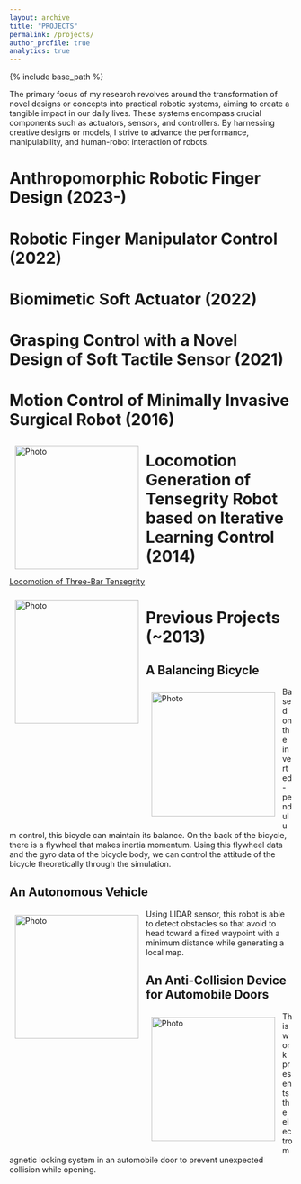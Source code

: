 ```yaml
---
layout: archive
title: "PROJECTS"
permalink: /projects/
author_profile: true
analytics: true
---
```


{% include base_path %}

The primary focus of my research revolves around the transformation of novel designs or concepts into practical robotic systems, aiming to create a tangible impact in our daily lives. These systems encompass crucial components such as actuators, sensors, and controllers. By harnessing creative designs or models, I strive to advance the performance, manipulability, and human-robot interaction of robots.

Anthropomorphic Robotic Finger Design (2023-)
======


Robotic Finger Manipulator Control (2022)
======


Biomimetic Soft Actuator (2022)
======


Grasping Control with a Novel Design of Soft Tactile Sensor (2021)
======


Motion Control of Minimally Invasive Surgical Robot (2016)
======

<img align="left" src="https://hansy628.github.io/mshan_project/files/misrobot2.jpg" alt="Photo" style="width: 220px; border-radius: 10px; padding: 10px 10px 10px 10px"/>


Locomotion Generation of Tensegrity Robot based on Iterative Learning Control (2014)
======

[Locomotion of Three-Bar Tensegrity](https://www.youtube.com/watch?v=3nluj3a4f2s)

<img align="left" src="https://hansy628.github.io/mshan_project/files/tensegrity.jpg" alt="Photo" style="width: 220px; border-radius: 10px; padding: 10px 10px 10px 10px"/>

Previous Projects (~2013)
======

A Balancing Bicycle
------

<img align="left" src="https://hansy628.github.io/mshan_project/files/balancingbicycle.jpg" alt="Photo" style="width: 220px; border-radius: 10px; padding: 10px 10px 10px 10px"/>

Based on the inverted-pendulum control, this bicycle can maintain its balance. On the back of the bicycle, there is a flywheel that makes inertia momentum. Using this flywheel data and the gyro data of the bicycle body, we can control the attitude of the bicycle theoretically through the simulation.

An Autonomous Vehicle
------

<img align="left" src="https://hansy628.github.io/mshan_project/files/autonomousvehicle.jpg" alt="Photo" style="width: 220px; border-radius: 10px; padding: 10px 10px 10px 10px"/>

Using LIDAR sensor, this robot is able to detect obstacles so that avoid to head toward a fixed waypoint with a minimum distance while generating a local map.

An Anti-Collision Device for Automobile Doors
------

<img align="left" src="https://hansy628.github.io/mshan_project/files/anticollisiondoor.jpg" alt="Photo" style="width: 220px; border-radius: 10px; padding: 10px 10px 10px 10px"/>

This work presents the electromagnetic locking system in an automobile door to prevent unexpected collision while opening.

